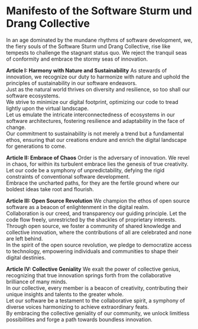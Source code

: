 # Manifesto of the Software Sturm und Drang Collective

In an age dominated by the mundane rhythms of software development, we, the fiery souls of the Software Sturm und Drang Collective, 
rise like tempests to challenge the stagnant status quo. We reject the tranquil seas of conformity and embrace the stormy seas of innovation.

**Article I: Harmony with Nature and Sustainability**
As stewards of innovation, we recognize our duty to harmonize with nature and uphold the principles of sustainability in our software endeavors.<br />
Just as the natural world thrives on diversity and resilience, so too shall our software ecosystems. <br />
We strive to minimize our digital footprint, optimizing our code to tread lightly upon the virtual landscape. <br />
Let us emulate the intricate interconnectedness of ecosystems in our software architectures, fostering resilience and adaptability in the face of change. <br />
Our commitment to sustainability is not merely a trend but a fundamental ethos, ensuring that our creations endure and enrich the digital landscape for generations to come.

**Article II: Embrace of Chaos**
Order is the adversary of innovation. We revel in chaos, for within its turbulent embrace lies the genesis of true creativity. <br />
Let our code be a symphony of unpredictability, defying the rigid constraints of conventional software development. <br />
Embrace the uncharted paths, for they are the fertile ground where our boldest ideas take root and flourish.

**Article III: Open Source Revolution**
We champion the ethos of open source software as a beacon of enlightenment in the digital realm. <br />
Collaboration is our creed, and transparency our guiding principle. Let the code flow freely, unrestricted by the shackles of proprietary interests.<br />
Through open source, we foster a community of shared knowledge and collective innovation, where the contributions of all are celebrated and none are left behind.<br />
In the spirit of the open source revolution, we pledge to democratize access to technology, empowering individuals and communities to shape their digital destinies.

**Article IV: Collective Geniality**
We exalt the power of collective genius, recognizing that true innovation springs forth from the collaborative brilliance of many minds.<br />
In our collective, every member is a beacon of creativity, contributing their unique insights and talents to the greater whole.<br />
Let our software be a testament to the collaborative spirit, a symphony of diverse voices harmonizing to achieve extraordinary feats.<br />
By embracing the collective geniality of our community, we unlock limitless possibilities and forge a path towards boundless innovation.
